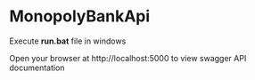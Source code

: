 # MonopolyBankApi

Execute **run.bat** file in windows

Open your browser at http://localhost:5000 to view swagger API documentation

